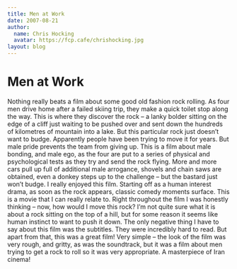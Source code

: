 ```yaml
---
title: Men at Work
date: 2007-08-21
author:
  name: Chris Hocking
  avatar: https://fcp.cafe/chrishocking.jpg
layout: blog
---
```

# Men at Work

Nothing really beats a film about some good old fashion rock rolling. As four men drive home after a failed skiing trip, they make a quick toilet stop along the way. This is where they discover the rock – a lanky bolder sitting on the edge of a cliff just waiting to be pushed over and sent down the hundreds of kilometres of mountain into a lake. But this particular rock just doesn’t want to budge. Apparently people have been trying to move it for years. But male pride prevents the team from giving up. This is a film about male bonding, and male ego, as the four are put to a series of physical and psychological tests as they try and send the rock flying. More and more cars pull up full of additional male arrogance, shovels and chain saws are obtained, even a donkey steps up to the challenge – but the bastard just won’t budge. I really enjoyed this film. Starting off as a human interest drama, as soon as the rock appears, classic comedy moments surface. This is a movie that I can really relate to. Right throughout the film I was honestly thinking – now, how would I move this rock? I’m not quite sure what it is about a rock sitting on the top of a hill, but for some reason it seems like human instinct to want to push it down. The only negative thing I have to say about this film was the subtitles. They were incredibly hard to read. But apart from that, this was a great film! Very simple – the look of the film was very rough, and gritty, as was the soundtrack, but it was a film about men trying to get a rock to roll so it was very appropriate. A masterpiece of Iran cinema!